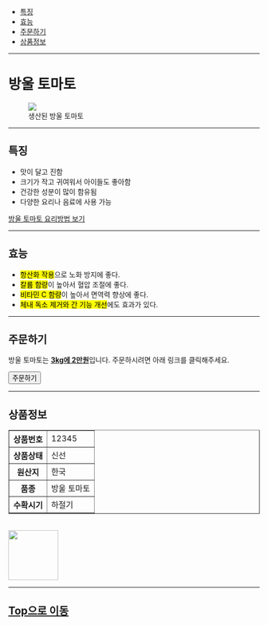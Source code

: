 <!DOCTYPE html>
<html lang="en">

<head>
    <meta charset="UTF-8">
    <meta name="viewport" content="width=device-width, initial-scale=1.0">
    <title>Document</title>
</head>

<body>
    <ul id="menu">
        <li><a href="#content1">특징</a></li>
        <li><a href="#content2">효능</a></li>
        <li><a href="#content3">주문하기</a></li>
        <li><a href="#content4">상품정보</a></li>
    </ul>
    <hr>
    <h1>방울 토마토</h1>
    <figure>
        <img src="tomato.jpg">
        <figcaption>생산된 방울 토마토</figcaption>
    </figure>
    <hr>
    <h2 id="content1"></>특징</h2>
    <ul>
        <li>맛이 달고 진함</li>
        <li>크기가 작고 귀여워서 아이들도 좋아함</li>
        <li>건강한 성분이 많이 함유됨</li>
        <li>다양한 요리나 음료에 사용 가능</li>
    </ul>
    <p><a href="https://www.10000recipe.com/recipe/6840905" target="_blank">방울 토마토 요리방법 보기</a></p>
    <hr>
    <h2 id="content2"></>효능</h2>
    <ul>
        <li><mark>항산화 작용</mark>으로 노화 방지에 좋다.</li>
        <li><mark>칼륨 함량</mark>이 높아서 혈압 조절에 좋다.</li>
        <li><mark>비타민 C 함량</mark>이 높아서 면역력 향상에 좋다.</li>
        <li><mark>체내 독소 제거와 간 기능 개선</mark>에도 효과가 있다.</li>
    </ul>
    <hr>
    <h2 id="content3">주문하기</h2>
    <p>방울 토마토는 <b><u>3kg에 2만원</u></b>입니다. 주문하시려면 아래 링크를 클릭해주세요.</p>
    <p><button type="button" onclick="location.href='https://umi1n.github.io/public/';">주문하기</button></p>
    <hr>
    <h2 id="content4">상품정보</h2>
    <table border="1">
        <tr>
            <th>상품번호</th>
            <td>12345</td>
        </tr>
        <tr>
            <th>상품상태</th>
            <td>신선</td>
        </tr>
        <tr>
            <th>원산지</th>
            <td>한국</td>
        </tr>
        <tr>
            <th>품종</th>
            <td>방울 토마토</td>
        </tr>
        <tr>
            <th>수확시기</th>
            <td>하절기</td>
        </tr>
    </table>
    <br>
    <img src="tomato_1.png" height="100" width="100" alt="">
    <hr>
    <h2><a href="#menu">Top으로 이동</a></h2>
</body>

</html>
